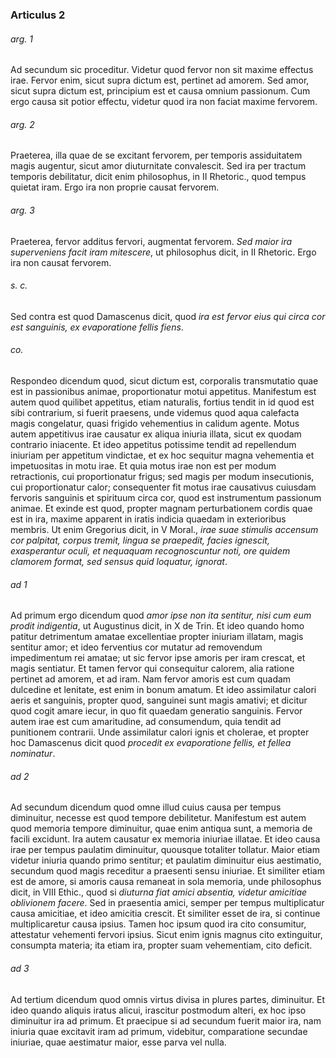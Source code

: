 ### Articulus 2

###### arg. 1
Ad secundum sic proceditur. Videtur quod fervor non sit maxime effectus irae. Fervor enim, sicut supra dictum est, pertinet ad amorem. Sed amor, sicut supra dictum est, principium est et causa omnium passionum. Cum ergo causa sit potior effectu, videtur quod ira non faciat maxime fervorem.

###### arg. 2
Praeterea, illa quae de se excitant fervorem, per temporis assiduitatem magis augentur, sicut amor diuturnitate convalescit. Sed ira per tractum temporis debilitatur, dicit enim philosophus, in II Rhetoric., quod tempus quietat iram. Ergo ira non proprie causat fervorem.

###### arg. 3
Praeterea, fervor additus fervori, augmentat fervorem. *Sed maior ira superveniens facit iram mitescere*, ut philosophus dicit, in II Rhetoric. Ergo ira non causat fervorem.

###### s. c.
Sed contra est quod Damascenus dicit, quod *ira est fervor eius qui circa cor est sanguinis, ex evaporatione fellis fiens*.

###### co.
Respondeo dicendum quod, sicut dictum est, corporalis transmutatio quae est in passionibus animae, proportionatur motui appetitus. Manifestum est autem quod quilibet appetitus, etiam naturalis, fortius tendit in id quod est sibi contrarium, si fuerit praesens, unde videmus quod aqua calefacta magis congelatur, quasi frigido vehementius in calidum agente. Motus autem appetitivus irae causatur ex aliqua iniuria illata, sicut ex quodam contrario iniacente. Et ideo appetitus potissime tendit ad repellendum iniuriam per appetitum vindictae, et ex hoc sequitur magna vehementia et impetuositas in motu irae. Et quia motus irae non est per modum retractionis, cui proportionatur frigus; sed magis per modum insecutionis, cui proportionatur calor; consequenter fit motus irae causativus cuiusdam fervoris sanguinis et spirituum circa cor, quod est instrumentum passionum animae. Et exinde est quod, propter magnam perturbationem cordis quae est in ira, maxime apparent in iratis indicia quaedam in exterioribus membris. Ut enim Gregorius dicit, in V Moral., *irae suae stimulis accensum cor palpitat, corpus tremit, lingua se praepedit, facies ignescit, exasperantur oculi, et nequaquam recognoscuntur noti, ore quidem clamorem format, sed sensus quid loquatur, ignorat*.

###### ad 1
Ad primum ergo dicendum quod *amor ipse non ita sentitur, nisi cum eum prodit indigentia*, ut Augustinus dicit, in X de Trin. Et ideo quando homo patitur detrimentum amatae excellentiae propter iniuriam illatam, magis sentitur amor; et ideo ferventius cor mutatur ad removendum impedimentum rei amatae; ut sic fervor ipse amoris per iram crescat, et magis sentiatur. Et tamen fervor qui consequitur calorem, alia ratione pertinet ad amorem, et ad iram. Nam fervor amoris est cum quadam dulcedine et lenitate, est enim in bonum amatum. Et ideo assimilatur calori aeris et sanguinis, propter quod, sanguinei sunt magis amativi; et dicitur quod cogit amare iecur, in quo fit quaedam generatio sanguinis. Fervor autem irae est cum amaritudine, ad consumendum, quia tendit ad punitionem contrarii. Unde assimilatur calori ignis et cholerae, et propter hoc Damascenus dicit quod *procedit ex evaporatione fellis, et fellea nominatur*.

###### ad 2
Ad secundum dicendum quod omne illud cuius causa per tempus diminuitur, necesse est quod tempore debilitetur. Manifestum est autem quod memoria tempore diminuitur, quae enim antiqua sunt, a memoria de facili excidunt. Ira autem causatur ex memoria iniuriae illatae. Et ideo causa irae per tempus paulatim diminuitur, quousque totaliter tollatur. Maior etiam videtur iniuria quando primo sentitur; et paulatim diminuitur eius aestimatio, secundum quod magis receditur a praesenti sensu iniuriae. Et similiter etiam est de amore, si amoris causa remaneat in sola memoria, unde philosophus dicit, in VIII Ethic., quod si *diuturna fiat amici absentia, videtur amicitiae oblivionem facere*. Sed in praesentia amici, semper per tempus multiplicatur causa amicitiae, et ideo amicitia crescit. Et similiter esset de ira, si continue multiplicaretur causa ipsius. Tamen hoc ipsum quod ira cito consumitur, attestatur vehementi fervori ipsius. Sicut enim ignis magnus cito extinguitur, consumpta materia; ita etiam ira, propter suam vehementiam, cito deficit.

###### ad 3
Ad tertium dicendum quod omnis virtus divisa in plures partes, diminuitur. Et ideo quando aliquis iratus alicui, irascitur postmodum alteri, ex hoc ipso diminuitur ira ad primum. Et praecipue si ad secundum fuerit maior ira, nam iniuria quae excitavit iram ad primum, videbitur, comparatione secundae iniuriae, quae aestimatur maior, esse parva vel nulla.

